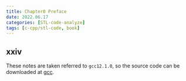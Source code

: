 ```yaml
---
title: Chapter0 Preface
date: 2022.06.17
categories: [STL-code-analyze]
tags: [c-cpp/stl-code, book]
---
```


## xxiv

These notes are taken referred to `gcc12.1.0`, so the source code can be downloaded at [gcc](https://github.com/Katzeee/gcc/tree/releases/gcc-12.1.0).

